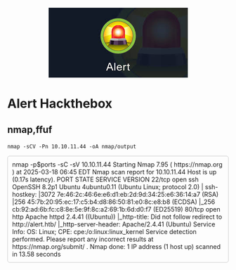 <p align="center">
  <img src="image.png" />
</p>

# Alert Hackthebox
## nmap,ffuf
```
nmap -sCV -Pn 10.10.11.44 -oA nmap/output
```
<div style="border: 1px solid #ccc; padding: 10px; border-radius: 5px;">
nmap -p$ports -sC -sV 10.10.11.44
Starting Nmap 7.95 ( https://nmap.org ) at 2025-03-18 06:45 EDT
Nmap scan report for 10.10.11.44
Host is up (0.17s latency).
PORT
STATE SERVICE VERSION
22/tcp open
ssh
OpenSSH 8.2p1 Ubuntu 4ubuntu0.11 (Ubuntu Linux; protocol
2.0)
| ssh-hostkey:
|3072 7e:46:2c:46:6e:e6:d1:eb:2d:9d:34:25:e6:36:14:a7 (RSA)
|256 45:7b:20:95:ec:17:c5:b4:d8:86:50:81:e0:8c:e8:b8 (ECDSA)
|_256 cb:92:ad:6b:fc:c8:8e:5e:9f:8c:a2:69:1b:6d:d0:f7 (ED25519)
80/tcp open
http
Apache httpd 2.4.41 ((Ubuntu))
|_http-title: Did not follow redirect to http://alert.htb/
|_http-server-header: Apache/2.4.41 (Ubuntu)
Service Info: OS: Linux; CPE: cpe:/o:linux:linux_kernel
Service detection performed. Please report any incorrect results at
https://nmap.org/submit/ .
Nmap done: 1 IP address (1 host up) scanned in 13.58 seconds
</div>